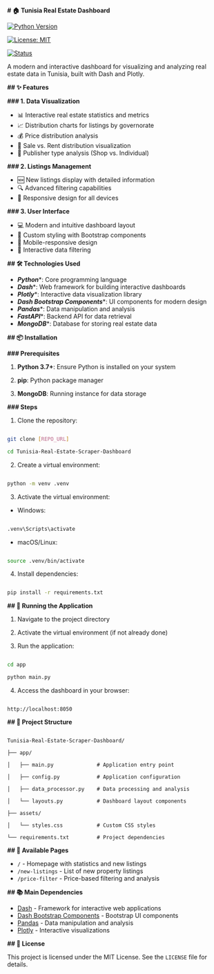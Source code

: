 **# 🏠 Tunisia Real Estate Dashboard**

[![Python Version](https://img.shields.io/badge/python-3.7%2B-blue)](https://www.python.org/downloads/)

[![License: MIT](https://img.shields.io/badge/License-MIT-yellow.svg)](https://opensource.org/licenses/MIT)

[![Status](https://img.shields.io/badge/status-active-success.svg)]()

A modern and interactive dashboard for visualizing and analyzing real estate data in Tunisia, built with Dash and Plotly.

**## ✨ Features**

**### 1. Data Visualization**

- 📊 Interactive real estate statistics and metrics
- 📈 Distribution charts for listings by governorate
- 💰 Price distribution analysis
- 🏢 Sale vs. Rent distribution visualization
- 👥 Publisher type analysis (Shop vs. Individual)

**### 2. Listings Management**

- 🆕 New listings display with detailed information
- 🔍 Advanced filtering capabilities
- 📱 Responsive design for all devices

**### 3. User Interface**

- 💻 Modern and intuitive dashboard layout
- 🎨 Custom styling with Bootstrap components
- 📱 Mobile-responsive design
- 🔄 Interactive data filtering

**## 🛠️ Technologies Used**

- ***Python****: Core programming language
- ***Dash****: Web framework for building interactive dashboards
- ***Plotly****: Interactive data visualization library
- ***Dash Bootstrap Components****: UI components for modern design
- ***Pandas****: Data manipulation and analysis
- ***FastAPI****: Backend API for data retrieval
- ***MongoDB****: Database for storing real estate data

**## 📦 Installation**

**### Prerequisites**

1. ****Python 3.7+****: Ensure Python is installed on your system

2. ****pip****: Python package manager

3. ****MongoDB****: Running instance for data storage

**### Steps**

1. Clone the repository:

```bash

git clone [REPO_URL]

cd Tunisia-Real-Estate-Scraper-Dashboard

```

2. Create a virtual environment:

```bash

python -m venv .venv

```

3. Activate the virtual environment:

- Windows:

```bash

.venv\Scripts\activate

```

- macOS/Linux:

```bash

source .venv/bin/activate

```

4. Install dependencies:

```bash

pip install -r requirements.txt

```

**## 🚀 Running the Application**

1. Navigate to the project directory

2. Activate the virtual environment (if not already done)

3. Run the application:

```bash

cd app

python main.py

```

4. Access the dashboard in your browser:

```

http://localhost:8050

```

**## 📁 Project Structure**

```

Tunisia-Real-Estate-Scraper-Dashboard/

├── app/

│   ├── main.py              # Application entry point

│   ├── config.py            # Application configuration

│   ├── data_processor.py    # Data processing and analysis

│   └── layouts.py           # Dashboard layout components

├── assets/

│   └── styles.css           # Custom CSS styles

└── requirements.txt         # Project dependencies

```

**## 🔗 Available Pages**

- `/` - Homepage with statistics and new listings
- `/new-listings` - List of new property listings
- `/price-filter` - Price-based filtering and analysis

**## 📚 Main Dependencies**

- [Dash](https://dash.plotly.com/) - Framework for interactive web applications
- [Dash Bootstrap Components](https://dash-bootstrap-components.opensource.faculty.ai/) - Bootstrap UI components
- [Pandas](https://pandas.pydata.org/) - Data manipulation and analysis
- [Plotly](https://plotly.com/) - Interactive visualizations

**## 📄 License**

This project is licensed under the MIT License. See the `LICENSE` file for details.

